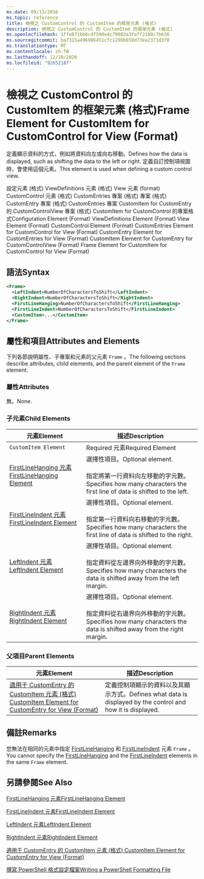```yaml
---
ms.date: 09/13/2016
ms.topic: reference
title: 檢視之 CustomControl 的 CustomItem 的框架元素 (格式)
description: 檢視之 CustomControl 的 CustomItem 的框架元素 (格式)
ms.openlocfilehash: 1ffe071bb6c4f590e4c79803a3faff2108c7b636
ms.sourcegitcommit: ba7315a496986451cfc1296b659d73ea2373d3f0
ms.translationtype: MT
ms.contentlocale: zh-TW
ms.lasthandoff: 12/10/2020
ms.locfileid: "92652187"
---
```

# <a name="frame-element-for-customitem-for-customcontrol-for-view-format"></a><span data-ttu-id="f6c8c-103">檢視之 CustomControl 的 CustomItem 的框架元素 (格式)</span><span class="sxs-lookup"><span data-stu-id="f6c8c-103">Frame Element for CustomItem for CustomControl for View (Format)</span></span>

<span data-ttu-id="f6c8c-104">定義顯示資料的方式，例如將資料向左或向右移動。</span><span class="sxs-lookup"><span data-stu-id="f6c8c-104">Defines how the data is displayed, such as shifting the data to the left or right.</span></span> <span data-ttu-id="f6c8c-105">定義自訂控制項視圖時，會使用這個元素。</span><span class="sxs-lookup"><span data-stu-id="f6c8c-105">This element is used when defining a custom control view.</span></span>

<span data-ttu-id="f6c8c-106">設定元素 (格式) ViewDefinitions 元素 (格式) View 元素 (format) CustomControl 元素 (格式) CustomEntries 專案 (格式) 專案 (格式) CustomEntry 專案 (格式) CustomEntries 專案 CustomItem for CustomEntry 的 CustomControlView 專案 (格式) CustomItem for CustomControl 的專案格式</span><span class="sxs-lookup"><span data-stu-id="f6c8c-106">Configuration Element (Format) ViewDefinitions Element (Format) View Element (Format) CustomControl Element (Format) CustomEntries Element for CustomControl for View (Format) CustomEntry Element for CustomEntries for View (Format) CustomItem Element for CustomEntry for CustomControlView (Format) Frame Element for CustomItem for CustomControl for View (Format)</span></span>

## <a name="syntax"></a><span data-ttu-id="f6c8c-107">語法</span><span class="sxs-lookup"><span data-stu-id="f6c8c-107">Syntax</span></span>

```xml
<Frame>
  <LeftIndent>NumberOfCharactersToShift</LeftIndent>
  <RightIndent>NumberOfCharactersToShift</RightIndent>
  <FirstLineHanging>NumberOfCharactersToShift</FirstLineHanging>
  <FirstLineIndent>NumberOfCharactersToShift</FirstLineIndent>
  <CustomItem>...</CustomItem>
</Frame>
```

## <a name="attributes-and-elements"></a><span data-ttu-id="f6c8c-108">屬性和項目</span><span class="sxs-lookup"><span data-stu-id="f6c8c-108">Attributes and Elements</span></span>

<span data-ttu-id="f6c8c-109">下列各節說明屬性、子專案和元素的父元素 `Frame` 。</span><span class="sxs-lookup"><span data-stu-id="f6c8c-109">The following sections describe attributes, child elements, and the parent element of the `Frame` element.</span></span>

### <a name="attributes"></a><span data-ttu-id="f6c8c-110">屬性</span><span class="sxs-lookup"><span data-stu-id="f6c8c-110">Attributes</span></span>

<span data-ttu-id="f6c8c-111">無。</span><span class="sxs-lookup"><span data-stu-id="f6c8c-111">None.</span></span>

### <a name="child-elements"></a><span data-ttu-id="f6c8c-112">子元素</span><span class="sxs-lookup"><span data-stu-id="f6c8c-112">Child Elements</span></span>

|<span data-ttu-id="f6c8c-113">元素</span><span class="sxs-lookup"><span data-stu-id="f6c8c-113">Element</span></span>|<span data-ttu-id="f6c8c-114">描述</span><span class="sxs-lookup"><span data-stu-id="f6c8c-114">Description</span></span>|
|-------------|-----------------|
|`CustomItem Element`|<span data-ttu-id="f6c8c-115">Required 元素</span><span class="sxs-lookup"><span data-stu-id="f6c8c-115">Required Element</span></span>|
|[<span data-ttu-id="f6c8c-116">FirstLineHanging 元素</span><span class="sxs-lookup"><span data-stu-id="f6c8c-116">FirstLineHanging Element</span></span>](./firstlinehanging-element-for-frame-for-customcontrol-for-view-format.md)|<span data-ttu-id="f6c8c-117">選擇性項目。</span><span class="sxs-lookup"><span data-stu-id="f6c8c-117">Optional element.</span></span><br /><br /> <span data-ttu-id="f6c8c-118">指定將第一行資料向左移動的字元數。</span><span class="sxs-lookup"><span data-stu-id="f6c8c-118">Specifies how many characters the first line of data is shifted to the left.</span></span>|
|[<span data-ttu-id="f6c8c-119">FirstLineIndent 元素</span><span class="sxs-lookup"><span data-stu-id="f6c8c-119">FirstLineIndent Element</span></span>](./firstlineindent-element-for-frame-for-customcontrol-for-view-format.md)|<span data-ttu-id="f6c8c-120">選擇性項目。</span><span class="sxs-lookup"><span data-stu-id="f6c8c-120">Optional element.</span></span><br /><br /> <span data-ttu-id="f6c8c-121">指定第一行資料向右移動的字元數。</span><span class="sxs-lookup"><span data-stu-id="f6c8c-121">Specifies how many characters the first line of data is shifted to the right.</span></span>|
|[<span data-ttu-id="f6c8c-122">LeftIndent 元素</span><span class="sxs-lookup"><span data-stu-id="f6c8c-122">LeftIndent Element</span></span>](./leftindent-element-for-frame-for-customcontrol-for-view-format.md)|<span data-ttu-id="f6c8c-123">選擇性項目。</span><span class="sxs-lookup"><span data-stu-id="f6c8c-123">Optional element.</span></span><br /><br /> <span data-ttu-id="f6c8c-124">指定資料從左邊界向外移動的字元數。</span><span class="sxs-lookup"><span data-stu-id="f6c8c-124">Specifies how many characters the data is shifted away from the left margin.</span></span>|
|[<span data-ttu-id="f6c8c-125">RightIndent 元素</span><span class="sxs-lookup"><span data-stu-id="f6c8c-125">RightIndent Element</span></span>](./rightindent-element-for-frame-for-customcontrol-for-view-format.md)|<span data-ttu-id="f6c8c-126">選擇性項目。</span><span class="sxs-lookup"><span data-stu-id="f6c8c-126">Optional element.</span></span><br /><br /> <span data-ttu-id="f6c8c-127">指定資料從右邊界向外移動的字元數。</span><span class="sxs-lookup"><span data-stu-id="f6c8c-127">Specifies how many characters the data is shifted away from the right margin.</span></span>|

### <a name="parent-elements"></a><span data-ttu-id="f6c8c-128">父項目</span><span class="sxs-lookup"><span data-stu-id="f6c8c-128">Parent Elements</span></span>

|<span data-ttu-id="f6c8c-129">元素</span><span class="sxs-lookup"><span data-stu-id="f6c8c-129">Element</span></span>|<span data-ttu-id="f6c8c-130">描述</span><span class="sxs-lookup"><span data-stu-id="f6c8c-130">Description</span></span>|
|-------------|-----------------|
|[<span data-ttu-id="f6c8c-131">適用于 CustomEntry 的 CustomItem 元素 (格式) </span><span class="sxs-lookup"><span data-stu-id="f6c8c-131">CustomItem Element for CustomEntry for View (Format)</span></span>](./customitem-element-for-customentry-for-customcontrol-for-view-format.md)|<span data-ttu-id="f6c8c-132">定義控制項顯示的資料以及其顯示方式。</span><span class="sxs-lookup"><span data-stu-id="f6c8c-132">Defines what data is displayed by the control and how it is displayed.</span></span>|

## <a name="remarks"></a><span data-ttu-id="f6c8c-133">備註</span><span class="sxs-lookup"><span data-stu-id="f6c8c-133">Remarks</span></span>

<span data-ttu-id="f6c8c-134">您無法在相同的元素中指定 [FirstLineHanging](./firstlinehanging-element-for-frame-for-customcontrol-for-view-format.md) 和 [FirstLineIndent](./firstlineindent-element-for-frame-for-customcontrol-for-view-format.md) 元素 `Frame` 。</span><span class="sxs-lookup"><span data-stu-id="f6c8c-134">You cannot specify the [FirstLineHanging](./firstlinehanging-element-for-frame-for-customcontrol-for-view-format.md) and the [FirstLineIndent](./firstlineindent-element-for-frame-for-customcontrol-for-view-format.md) elements in the same `Frame` element.</span></span>

## <a name="see-also"></a><span data-ttu-id="f6c8c-135">另請參閱</span><span class="sxs-lookup"><span data-stu-id="f6c8c-135">See Also</span></span>

[<span data-ttu-id="f6c8c-136">FirstLineHanging 元素</span><span class="sxs-lookup"><span data-stu-id="f6c8c-136">FirstLineHanging Element</span></span>](./firstlinehanging-element-for-frame-for-customcontrol-for-view-format.md)

[<span data-ttu-id="f6c8c-137">FirstLineIndent 元素</span><span class="sxs-lookup"><span data-stu-id="f6c8c-137">FirstLineIndent Element</span></span>](./firstlineindent-element-for-frame-for-customcontrol-for-view-format.md)

[<span data-ttu-id="f6c8c-138">LeftIndent 元素</span><span class="sxs-lookup"><span data-stu-id="f6c8c-138">LeftIndent Element</span></span>](./leftindent-element-for-frame-for-customcontrol-for-view-format.md)

[<span data-ttu-id="f6c8c-139">RightIndent 元素</span><span class="sxs-lookup"><span data-stu-id="f6c8c-139">RightIndent Element</span></span>](./rightindent-element-for-frame-for-customcontrol-for-view-format.md)

[<span data-ttu-id="f6c8c-140">適用于 CustomEntry 的 CustomItem 元素 (格式) </span><span class="sxs-lookup"><span data-stu-id="f6c8c-140">CustomItem Element for CustomEntry for View (Format)</span></span>](./customitem-element-for-customentry-for-customcontrol-for-view-format.md)

[<span data-ttu-id="f6c8c-141">撰寫 PowerShell 格式設定檔案</span><span class="sxs-lookup"><span data-stu-id="f6c8c-141">Writing a PowerShell Formatting File</span></span>](./writing-a-powershell-formatting-file.md)
